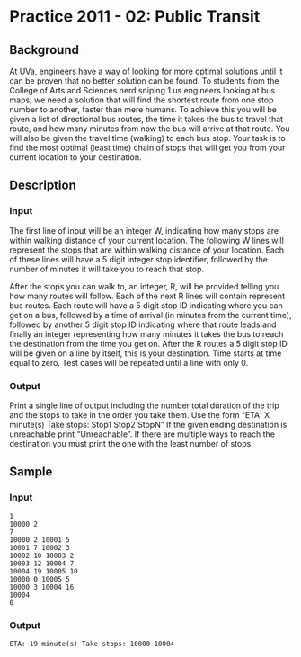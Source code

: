 # Practice 2011 - 02: Public Transit

## Background
At UVa, engineers have a way of looking for more optimal solutions until it can
be proven that no better solution can be found. To students from the College of
Arts and Sciences nerd sniping 1 us engineers looking at bus maps; we need a
solution that will find the shortest route from one stop number to another,
faster than mere humans. To achieve this you will be given a list of directional
bus routes, the time it takes the bus to travel that route, and how many minutes
from now the bus will arrive at that route. You will also be given the travel
time (walking) to each bus stop. Your task is to find the most optimal
(least time) chain of stops that will get you from your current location to
your destination.

## Description

### Input
The first line of input will be an integer W, indicating how many stops are
within walking distance of your current location. The following W lines will
represent the stops that are within walking distance of your location. Each of
these lines will have a 5 digit integer stop identifier, followed by the number
of minutes it will take you to reach that stop.

After the stops you can walk to, an integer, R, will be provided telling you
how many routes will follow. Each of the next R lines will contain represent
bus routes. Each route will have a 5 digit stop ID indicating where you can
get on a bus, followed by a time of arrival (in minutes from the current time),
followed by another 5 digit stop ID indicating where that route leads and
finally an integer representing how many minutes it takes the bus to reach the
destination from the time you get on. After the R routes a 5 digit stop ID will
be given on a line by itself, this is your destination. Time starts at time
equal to zero. Test cases will be repeated until a line with only 0.

### Output
Print a single line of output including the number total duration of the trip
and the stops to take in the order you take them. Use the form “ETA: X minute(s)
Take stops: Stop1 Stop2 StopN” If the given ending destination is unreachable
print “Unreachable”. If there are multiple ways to reach the destination you
must print the one with the least number of stops.

## Sample
### Input
```
1
10000 2
7
10000 2 10001 5
10001 7 10002 3
10002 10 10003 2
10003 12 10004 7
10004 19 10005 10
10000 0 10005 5
10000 3 10004 16
10004
0
```

### Output
```
ETA: 19 minute(s) Take stops: 10000 10004
```
